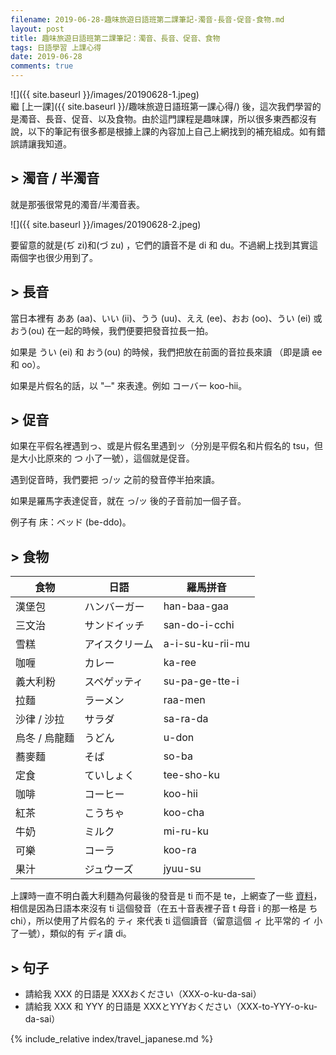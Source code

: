 ```yaml
---
filename: 2019-06-28-趣味旅遊日語班第二課筆記-濁音-長音-促音-食物.md
layout: post
title: 趣味旅遊日語班第二課筆記：濁音、長音、促音、食物
tags: 日語學習 上課心得
date: 2019-06-28
comments: true
---
```


![]({{ site.baseurl }}/images/20190628-1.jpeg)  
繼 [上一課]({{ site.baseurl }}/趣味旅遊日語班第一課心得/) 後，這次我們學習的是濁音、長音、促音、以及食物。由於這門課程是趣味課，所以很多東西都沒有說，以下的筆記有很多都是根據上課的內容加上自己上網找到的補充組成。如有錯誤請讓我知道。

## > 濁音 / 半濁音 

就是那張很常見的濁音/半濁音表。

![]({{ site.baseurl }}/images/20190628-2.jpeg)

要留意的就是(ぢ zi)和(づ zu) ，它們的讀音不是 di 和 du。不過網上找到其實這兩個字也很少用到了。

## > 長音

當日本裡有 ああ (aa)、いい (ii)、うう (uu)、ええ (ee)、おお (oo)、うい (ei) 或 おう(ou) 在一起的時候，我們便要把發音拉長一拍。

如果是 うい (ei) 和 おう(ou) 的時候，我們把放在前面的音拉長來讀 （即是讀 ee 和 oo）。

如果是片假名的話，以 "─" 來表達。例如 コーバー koo-hii。

## > 促音

如果在平假名裡遇到っ、或是片假名里遇到ッ（分別是平假名和片假名的 tsu，但是大小比原來的 つ 小了一號），這個就是促音。

遇到促音時，我們要把 っ/ッ 之前的發音停半拍來讀。

如果是羅馬字表達促音，就在 っ/ッ 後的子音前加一個子音。

例子有 床：ベッド (be-ddo)。

## > 食物

|食物|日語|羅馬拼音|
| --- | --- | --- |
|漢堡包|ハンバーガー|han-baa-gaa|
|三文治|サンドイッチ|san-do-i-cchi|
|雪糕|アイスクリーム|a-i-su-ku-rii-mu|
|咖喱|カレー|ka-ree|
|義大利粉|スペゲッティ|su-pa-ge-tte-i|
|拉麵|ラーメン|raa-men|
|沙律 / 沙拉|サラダ|sa-ra-da|
|烏冬 / 烏龍麵|うどん|u-don|
|蕎麥麵|そば|so-ba|
|定食|ていしょく|tee-sho-ku|
|咖啡|コーヒー|koo-hii|
|紅茶|こうちゃ|koo-cha|
|牛奶|ミルク|mi-ru-ku|
|可樂|コーラ|koo-ra|
|果汁|ジュウーズ|jyuu-su|

上課時一直不明白義大利麵為何最後的發音是 ti 而不是 te，上網查了一些 [資料](http://hitutor.com.tw/japanese/japanese-vocabulary-9.php)，相信是因為日語本來沒有 ti 這個發音（在五十音表裡子音 t 母音 i 的那一格是 ち chi），所以使用了片假名的 ティ 來代表 ti 這個讀音（留意這個 ィ 比平常的 イ 小了一號），類似的有 ディ讀 di。

## > 句子

* 請給我 XXX 的日語是 XXXおください（XXX-o-ku-da-sai）
* 請給我 XXX 和 YYY 的日語是 XXXとYYYおください（XXX-to-YYY-o-ku-da-sai）

{% include_relative index/travel_japanese.md %}